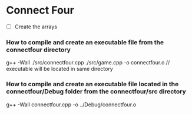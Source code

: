 # Connect Four 

- [ ] Create the arrays 

### How to compile and create an executable file from the connectfour directory
g++ -Wall ./src/connectfour.cpp ./src/game.cpp  -o connectfour.o // executable will be located in same directory

### How to compile and create an executable file located in the connectfour/Debug folder from the connectfour/src directory 
g++ -Wall connectfour.cpp -o ../Debug/connectfour.o 


